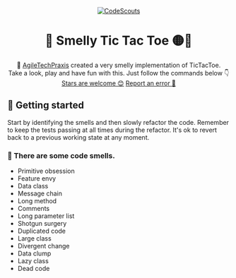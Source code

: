 <p align="center">
  <a href="https://www.codescouts.academy/" target="_blank">
    <img alt="CodeScouts" src="https://www.codescouts.academy/images/logo-all-yellow.png" />
  </a>
</p>

<h1 align="center">
  💩 Smelly Tic Tac Toe 🟡🔵
</h1>

<p align="center">
    💩 <a href="https://github.com/AgileTechPraxis/CodeSmells" target="_blank">AgileTechPraxis</a> 
    created a very smelly implementation of TicTacToe.
    <br />
    Take a look, play and have fun with this. Just follow the commands below 👇
    <br />
    <a href="https://github.com/codescouts-academy/Smelly-TicTacToe/stargazers">Stars are welcome 😊</a>
    <a href="https://github.com/codescouts-academy/Smelly-TicTacToe/issues">Report an error 🐛</a>

</p>

## 🚀 Getting started

Start by identifying the smells and then slowly refactor the code. Remember to keep the tests passing at all times during the refactor. It's ok to revert back to a previous working state at any moment.

### 👃 There are some code smells.

-   Primitive obsession
-   Feature envy
-   Data class
-   Message chain
-   Long method
-   Comments
-   Long parameter list
-   Shotgun surgery
-   Duplicated code
-   Large class
-   Divergent change
-   Data clump
-   Lazy class
-   Dead code
